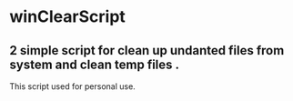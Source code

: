 # winClearScript

## 2 simple script for clean up undanted files from system and clean temp files . 


This script used for personal use.
